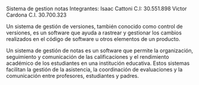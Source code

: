 Sistema de gestion notas
Integrantes:
Isaac Cattoni C.I: 30.551.898
Victor Cardona C.I. 30.700.323

Un sistema de gestión de versiones, también conocido como control de versiones, es un software que ayuda a rastrear y gestionar los cambios realizados en el código de software u otros elementos de un producto.

Un sistema de gestión de notas es un software que permite la organización, seguimiento y comunicación de las calificaciones y el rendimiento académico de los estudiantes en una institución educativa. Estos sistemas facilitan la gestión de la asistencia, la coordinación de evaluaciones y la comunicación entre profesores, estudiantes y padres.
